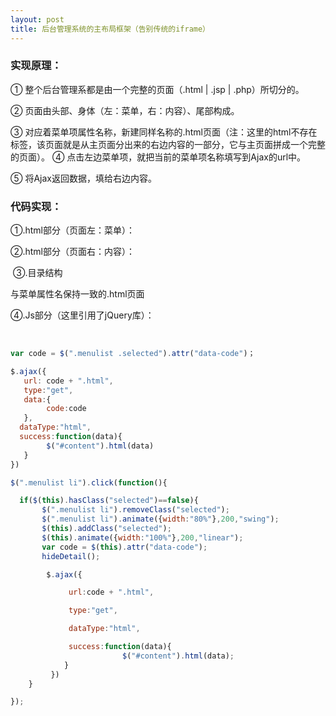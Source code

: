 ```yaml
---
layout: post
title: 后台管理系统的主布局框架（告别传统的iframe）
---
```

### 实现原理：

① 整个后台管理系都是由一个完整的页面（.html | .jsp | .php）所切分的。​​

② 页面由头部、身体（左：菜单，右：内容）、尾部构成。

③ 对应着菜单项属性名称，新建同样名称的.html页面（注：这里的html不存在标签，该页面就是从主页面分出来的右边内容的一部分，它与主页面拼成一个完整的页面）。
④ 点击左边菜单项，就把当前的菜单项名称填写到Ajax的url中。

⑤ 将Ajax返回数据，填给右边内容。

### 代码实现：

​①.html部分（页面左：菜单）： 

 
​②.html部分（页面右：内容）：​

 
​ ③.​目录结构


﻿与菜单属性名保持一致的.html页面
 
  ④.Js部分（这里引用了jQuery库）：  
​

```javascript   

var code = $(".menulist .selected").attr("data-code")；

$.ajax({
   url: code + ".html",
   type:"get",
   data:{
        code:code
   },
  dataType:"html",
  success:function(data){
        $("#content").html(data)
   }
})

$(".menulist li").click(function(){

  if($(this).hasClass("selected")==false){
       $(".menulist li").removeClass("selected");
       $(".menulist li").animate({width:"80%"},200,"swing");
       $(this).addClass("selected");
       $(this).animate({width:"100%"},200,"linear");
       var code = $(this).attr("data-code");
       hideDetail();

        $.ajax({

             url:code + ".html",

             type:"get",

             dataType:"html",

             success:function(data){
                         $("#content").html(data);
            }
         })
    }

});
```

